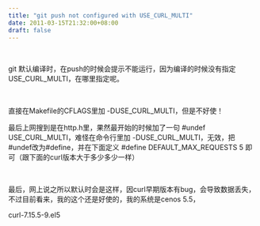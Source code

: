 ```yaml
---
title: "git push not configured with USE_CURL_MULTI"
date: 2011-03-15T21:32:00+08:00
draft: false
---
```


 


git 默认编译时，在push的时候会提示不能运行，因为编译的时候没有指定USE\_CURL\_MULTI，在哪里指定呢。


 


直接在Makefile的CFLAGS里加 -DUSE\_CURL\_MULTI，但是不好使！


最后上网搜到是在http.h里，果然最开始的时候加了一句 #undef USE\_CURL\_MULTI，难怪在命令行里加 -DUSE\_CURL\_MULTI，无效，把#undef改为#define，并在下面定义 #define DEFAULT\_MAX\_REQUESTS 5 即可（跟下面的curl版本大于多少多少一样）


 


最后，网上说之所以默认时会是这样，因curl早期版本有bug，会导致数据丢失，不过目前看来，我的这个还是好使的，我的系统是cenos 5.5，


curl-7.15.5-9.el5


